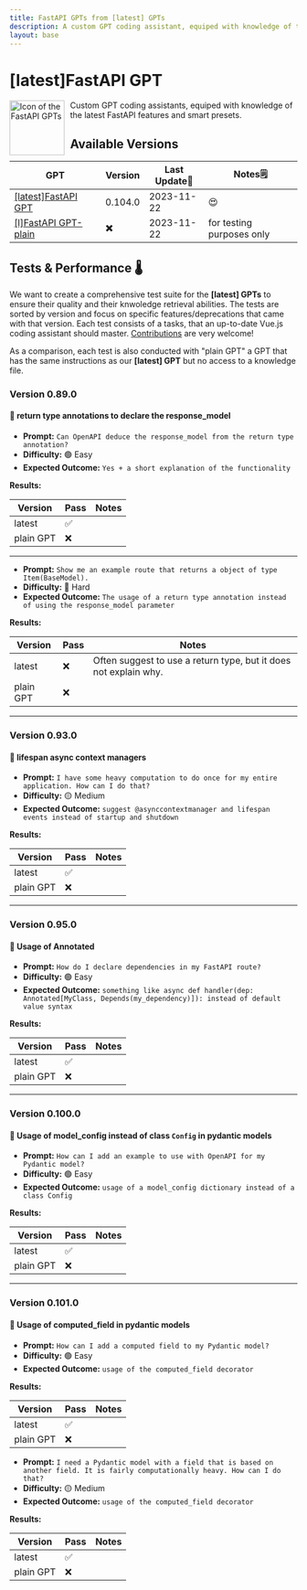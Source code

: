 ```yaml
---
title: FastAPI GPTs from [latest] GPTs
description: A custom GPT coding assistant, equiped with knowledge of the latest FastAPI features and smart presets.
layout: base
---
```

# [latest]FastAPI GPT

<img src="/assets/vuejs/logo_fastapigpt.png" width="96" alt="Icon of the FastAPI GPTs" style="float: left; margin-right: 10px;">
Custom GPT coding assistants, equiped with knowledge of the latest FastAPI features and smart presets. 

## Available Versions

| GPT | Version | Last Update📅 | Notes🗒️ |
|---|---|---|---|
| [[latest]FastAPI GPT](https://chat.openai.com/g/g-BhYCAfVXk-latest-fastapi-gpt) | 0.104.0 | 2023-11-22 | 😍 |
| [[l]FastAPI GPT- plain](https://chat.openai.com/g/g-UXYVWTbat-latest-fastapi-gpt-plain) | ✖️ | 2023-11-22 | for testing purposes only |


## Tests & Performance 🌡️

We want to create a comprehensive test suite for the **[latest] GPTs** to ensure their quality and their knwoledge retrieval abilities.
The tests are sorted by version and focus on specific features/deprecations that came with that version. Each test consists of a tasks, that an up-to-date Vue.js coding assistant should master. [Contributions](/README.md#contribution-guidelines) are very welcome!

As a comparison, each test is also conducted with "plain GPT" a GPT that has the same instructions as our **[latest] GPT** but no access to a knowledge file.

### Version 0.89.0

#### 🧪 return type annotations to declare the response_model

- **Prompt:** `Can OpenAPI deduce the response_model from the return type annotation?`
- **Difficulty:** 🟢 Easy
- **Expected Outcome:** `Yes + a short explanation of the functionality`

**Results:**

| Version | Pass | Notes |
|---|---|---|
| latest | ✅ |   |
| plain GPT | ❌ |   |

---
- **Prompt:** `Show me an example route that returns a object of type Item(BaseModel).`
- **Difficulty:** 🔴 Hard
- **Expected Outcome:** `The usage of a return type annotation instead of using the response_model parameter`

**Results:**

| Version | Pass | Notes |
|---|---|---|
| latest | ❌ | Often suggest to use a return type, but it does not explain why.  |
| plain GPT | ❌ |   |

---
### Version 0.93.0

#### 🧪 lifespan async context managers

- **Prompt:** `I have some heavy computation to do once for my entire application. How can I do that?`
- **Difficulty:** 🟡 Medium
- **Expected Outcome:** `suggest @asynccontextmanager and lifespan events instead of startup and shutdown`

**Results:**

| Version | Pass | Notes |
|---|---|---|
| latest | ✅ |   |
| plain GPT | ❌ |   |

---

### Version 0.95.0

#### 🧪 Usage of Annotated

- **Prompt:** `How do I declare dependencies in my FastAPI route?`
- **Difficulty:** 🟢 Easy
- **Expected Outcome:** `something like async def handler(dep: Annotated[MyClass, Depends(my_dependency)]): instead of default value syntax`

**Results:**

| Version | Pass | Notes |
|---|---|---|
| latest | ✅ |   |
| plain GPT | ❌ |   |

---


### Version 0.100.0

#### 🧪 Usage of model_config instead of class `Config` in pydantic models

- **Prompt:** `How can I add an example to use with OpenAPI for my Pydantic model?`
- **Difficulty:** 🟢 Easy
- **Expected Outcome:** `usage of a model_config dictionary instead of a class Config`

**Results:**

| Version | Pass | Notes |
|---|---|---|
| latest | ✅ |   |
| plain GPT | ❌ |   |

---

### Version 0.101.0

#### 🧪 Usage of computed_field in pydantic models

- **Prompt:** `How can I add a computed field to my Pydantic model?`
- **Difficulty:** 🟢 Easy
- **Expected Outcome:** `usage of the computed_field decorator`

**Results:**

| Version | Pass | Notes |
|---|---|---|
| latest | ✅ |   |
| plain GPT | ❌ |   |


- **Prompt:** `I need a Pydantic model with a field that is based on another field. It is fairly computationally heavy. How can I do that?`
- **Difficulty:** 🟡 Medium
- **Expected Outcome:** `usage of the computed_field decorator`

**Results:**

| Version | Pass | Notes |
|---|---|---|
| latest | ✅ |   |
| plain GPT | ❌ |   |


